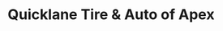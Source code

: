 ---
title: "Quicklane Tire & Auto of Apex"
url: /apex/quicklane-tire-and-auto-of-apex/
shop: car repair
---